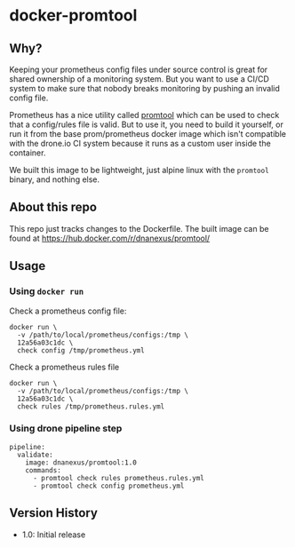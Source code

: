 # docker-promtool

## Why?

Keeping your prometheus config files under source control is great for shared ownership of a monitoring system.  But you want to use a CI/CD system to make sure that nobody breaks monitoring by pushing an invalid config file.

Prometheus has a nice utility called [promtool](https://prometheus.io/docs/prometheus/latest/configuration/recording_rules/#syntax-checking-rules) which can be used to check that a config/rules file is valid.  But to use it, you need to build it yourself, or run it from the base prom/prometheus docker image which isn't compatible with the drone.io CI system because it runs as a custom user inside the container.

We built this image to be lightweight, just alpine linux with the `promtool` binary, and nothing else.

## About this repo

This repo just tracks changes to the Dockerfile.  The built image can be found at https://hub.docker.com/r/dnanexus/promtool/

## Usage

### Using `docker run`

Check a prometheus config file:

```
docker run \
  -v /path/to/local/prometheus/configs:/tmp \
  12a56a03c1dc \
  check config /tmp/prometheus.yml
```

Check a prometheus rules file

```
docker run \
  -v /path/to/local/prometheus/configs:/tmp \
  12a56a03c1dc \
  check rules /tmp/prometheus.rules.yml
```

### Using drone pipeline step

```
pipeline:
  validate:
    image: dnanexus/promtool:1.0
    commands:
      - promtool check rules prometheus.rules.yml
      - promtool check config prometheus.yml
```

## Version History

* 1.0: Initial release
